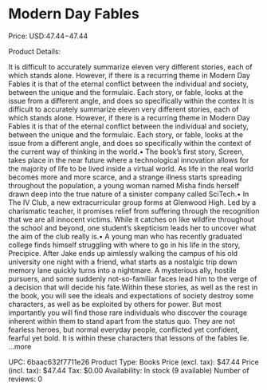 # Modern Day Fables

Price: USD:$47.44-$47.44

Product Details:

It is difficult to accurately summarize eleven very different stories, each of which stands alone. However, if there is a recurring theme in Modern Day Fables it is that of the eternal conflict between the individual and society, between the unique and the formulaic. Each story, or fable, looks at the issue from a different angle, and does so specifically within the contex It is difficult to accurately summarize eleven very different stories, each of which stands alone. However, if there is a recurring theme in Modern Day Fables it is that of the eternal conflict between the individual and society, between the unique and the formulaic. Each story, or fable, looks at the issue from a different angle, and does so specifically within the context of the current way of thinking in the world.• The book’s first story, Screen, takes place in the near future where a technological innovation allows for the majority of life to be lived inside a virtual world. As life in the real world becomes more and more scarce, and a strange illness starts spreading throughout the population, a young woman named Misha finds herself drawn deep into the true nature of a sinister company called SciTech.• In The IV Club, a new extracurricular group forms at Glenwood High. Led by a charismatic teacher, it promises relief from suffering through the recognition that we are all innocent victims. While it catches on like wildfire throughout the school and beyond, one student’s skepticism leads her to uncover what the aim of the club really is.• A young man who has recently graduated college finds himself struggling with where to go in his life in the story, Precipice. After Jake ends up aimlessly walking the campus of his old university one night with a friend, what starts as a nostalgic trip down memory lane quickly turns into a nightmare. A mysterious ally, hostile pursuers, and some suddenly not-so-familiar faces lead him to the verge of a decision that will decide his fate.Within these stories, as well as the rest in the book, you will see the ideals and expectations of society destroy some characters, as well as be exploited by others for power. But most importantly you will find those rare individuals who discover the courage inherent within them to stand apart from the status quo. They are not fearless heroes, but normal everyday people, conflicted yet confident, fearful yet bold. It is within these characters that lessons of the fables lie. ...more

UPC: 6baac632f7711e26
Product Type: Books
Price (excl. tax): $47.44
Price (incl. tax): $47.44
Tax: $0.00
Availability: In stock (9 available)
Number of reviews: 0